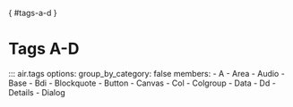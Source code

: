[](){ #tags-a-d }

# Tags A-D

::: air.tags
    options:
      group_by_category: false
      members:
        - A
        - Area
        - Audio
        - Base
        - Bdi
        - Blockquote
        - Button
        - Canvas
        - Col
        - Colgroup
        - Data
        - Dd
        - Details
        - Dialog
	